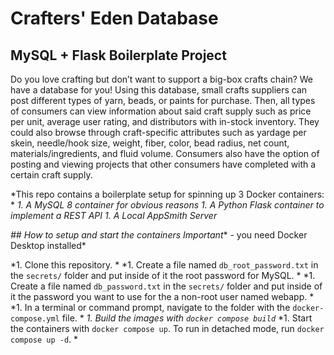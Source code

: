 # Crafters' Eden Database
## MySQL + Flask Boilerplate Project

Do you love crafting but don’t want to support a big-box crafts chain? We have a database for you! Using this database, small crafts suppliers can post different types of yarn, beads, or paints for purchase. Then, all types of consumers can view information about said craft supply such as price per unit, average user rating, and distributors with in-stock inventory. They could also browse through craft-specific attributes such as yardage per skein, needle/hook size, weight, fiber, color, bead radius, net count, materials/ingredients, and fluid volume. Consumers also have the option of posting and viewing projects that other consumers have completed with a certain craft supply.



*This repo contains a boilerplate setup for spinning up 3 Docker containers: *
*1. A MySQL 8 container for obvious reasons*
*1. A Python Flask container to implement a REST API*
*1. A Local AppSmith Server*

*## How to setup and start the containers*
*Important** - you need Docker Desktop installed*

*1. Clone this repository.  *
*1. Create a file named `db_root_password.txt` in the `secrets/` folder and put inside of it the root password for MySQL. *
*1. Create a file named `db_password.txt` in the `secrets/` folder and put inside of it the password you want to use for the a non-root user named webapp. *
*1. In a terminal or command prompt, navigate to the folder with the `docker-compose.yml` file.  *
*1. Build the images with `docker compose build`*
*1. Start the containers with `docker compose up`.  To run in detached mode, run `docker compose up -d`. *





